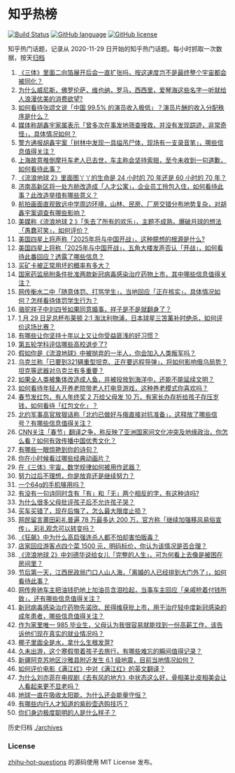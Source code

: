 # 知乎热榜
[![Build Status](https://github.com/ToWeLong/zhihu-hot-questions/workflows/CI/badge.svg)](https://github.com/ToWeLong/zhihu-hot-questions/actions)
[![GitHub language](https://img.shields.io/badge/language-golang-orange.svg)](https://golang.org/)
[![GitHub license](https://img.shields.io/github/license/ToWeLong/zhihu-hot-questions)](https://github.com/ToWeLong/zhihu-hot-questions/blob/main/LICENSE)

知乎热门话题，记录从 2020-11-29 日开始的知乎热门话题。每小时抓取一次数据，按天[归档](./archives)

<!-- BEGIN -->

1. [《三体》里面二向箔展开后会一直扩张吗，按这速度岂不是最终整个宇宙都会被同化？](https://www.zhihu.com/question/580983619)
1. [为什么威尼斯，佛罗伦萨，维也纳，罗马，西西里，爱琴海这些名字一听就给人浪漫优美的消费欲望?](https://www.zhihu.com/question/517968257)
1. [如何看待张颂文说「中国 99.5% 的演员收入极低」？演员片酬的收入分配秩序是什么？](https://www.zhihu.com/question/581145213)
1. [媒体称胡鑫宇家属表示「曾多次在事发地筛查搜救，并没有发现踪迹，非常奇怪」，具体情况如何？](https://www.zhihu.com/question/581127274)
1. [警方通报胡鑫宇案「树林中发现一具缢吊尸体，现场有一支录音笔」，哪些信息值得关注？](https://www.zhihu.com/question/581078795)
1. [上海故意推倒摩托车老人已去世，车主称会坚持索赔，至今未收到一句道歉，如何看待此事？](https://www.zhihu.com/question/581042105)
1. [《流浪地球 2》里面图丫丫的生命是 24 小时的 70 年还是 60 小时的 70 年？](https://www.zhihu.com/question/580328730)
1. [济南高新区将一处方舱改造成「人才公寓」，企业员工拎包入住，如何看待此事？此改造举措有哪些意义？](https://www.zhihu.com/question/580868709)
1. [航拍画面直观致远中学周边环境，山林、民房、厂房交错分布地势复杂，对胡鑫宇案调查有哪些影响？](https://www.zhihu.com/question/581202098)
1. [美媒称《流浪地球 2 》「失去了所有的欢乐」，主题不成熟，爆破月球的想法「愚蠢可笑」，如何评价？](https://www.zhihu.com/question/580981292)
1. [美国四星上将声称「2025年将与中国开战」，这种臆想的根源是什么?](https://www.zhihu.com/question/581054047)
1. [美国四星上将称「2025年与中国开战」，五角大楼发声否认「开战」，如何看待此番回应？透露了哪些信息？](https://www.zhihu.com/question/581215639)
1. [买矿卡被正常用坏的概率有多大？](https://www.zhihu.com/question/396263185)
1. [国家药监局附条件批准两款新冠病毒感染治疗药物上市，其中哪些信息值得关注？](https://www.zhihu.com/question/581134348)
1. [网传衡水二中「随意体罚、打骂学生」，当地回应「正在核实」，具体情况如何？怎样看待体罚学生行为？](https://www.zhihu.com/question/581153648)
1. [骆驼祥子中刘四爷如果同意婚事，祥子是不是就翻身了？](https://www.zhihu.com/question/285674629)
1. [1 月 29 日足总杯布莱顿 2:1 淘汰利物浦，日本球星三笘薰补时绝杀，如何评价这场比赛？](https://www.zhihu.com/question/581189561)
1. [有哪些让你坚持十年以上又让你受益匪浅的好习惯？](https://www.zhihu.com/question/355882100)
1. [第五轮学科评估哪些高校退步了?](https://www.zhihu.com/question/578073857)
1. [假如你是《流浪地球》中被抛弃的一半人，你会加入人类叛军吗？](https://www.zhihu.com/question/580341171)
1. [乌克兰称「已要到321辆重型坦克、正在要远程导弹」，将如何影响俄乌局势？坦克等武器对乌克兰有多重要？](https://www.zhihu.com/question/581127682)
1. [如果全人类被集体改造成人鱼，并被投放到海洋中，还能不能延续文明？](https://www.zhihu.com/question/580447431)
1. [如何看待年轻人开养老院带老人打电竞游戏，这种养老模式你喜欢吗？](https://www.zhihu.com/question/581183691)
1. [春节发红包，有人年终奖 2 万给父母发 10 万，有家长办存折给孩子存压岁钱，如何看待「红包文化」？](https://www.zhihu.com/question/581134029)
1. [北约军事高官放狠话称「北约已做好与俄直接对抗准备」，这释放了哪些信号？有哪些信息值得关注？](https://www.zhihu.com/question/581138895)
1. [CNN关注「春节」翻译之争，称反映了亚洲国家间文化冲突及地缘政治，你怎么看？如何有效传播中国优秀文化？](https://www.zhihu.com/question/581110502)
1. [有哪些一眼惊艳到你的诗句？](https://www.zhihu.com/question/580833157)
1. [你在小时候看过哪些经典动画片？](https://www.zhihu.com/question/574394630)
1. [在《三体》宇宙，数学规律如何被用作武器？](https://www.zhihu.com/question/580581264)
1. [努力过后不理想，你是放弃还是继续努力？](https://www.zhihu.com/question/581162064)
1. [一个64g的手机够用吗？](https://www.zhihu.com/question/579660463)
1. [有没有一句诗同时含有「有」和「无」两个相反的字，有这种诗吗?](https://www.zhihu.com/question/580592841)
1. [为什么很多父母批评孩子后不允许孩子哭？](https://www.zhihu.com/question/503746220)
1. [买车买错了，现在后悔了，怎么最大限度止损？](https://www.zhihu.com/question/578529468)
1. [网民留言莆田彩礼普遍 78 万最多达 200 万，官方称「继续加强移风易俗宣传」，彩礼观念可以转变吗？](https://www.zhihu.com/question/580958999)
1. [《狂飙》中为什么高启强连杀人都不怕却害怕贩毒？](https://www.zhihu.com/question/580760712)
1. [店家回应游客点四个菜 1500 元，明码标价，你认为该情况是否合理？](https://www.zhihu.com/question/580807871)
1. [《流浪地球 2》中刘德华说给女儿「完整的人生」，可为何看上去像是被困在房间里？](https://www.zhihu.com/question/580500759)
1. [节后第一天，江西民政局门口人山人海，「离婚的人已经排到大门外了」，如何看待此事？](https://www.zhihu.com/question/581060767)
1. [网传奔驰车主把油钱扔地上加油员含泪捡起，当事车主回应「亲戚抢着付钱所致」，还有哪些信息值得关注？](https://www.zhihu.com/question/581140995)
1. [新冠病毒感染治疗药物先诺欣、民得维获批上市，用于治疗轻中度新冠感染的成年患者，哪些信息值得关注？](https://www.zhihu.com/question/581133933)
1. [作为家里唯一 985 毕业生，父母认为我很容易就能找到一份高薪工作，该告诉他们现在真实的就业情况吗？](https://www.zhihu.com/question/579004968)
1. [椰子里面全是水，拿什么生根发芽?](https://www.zhihu.com/question/580501201)
1. [久未出游，这个寒假带着孩子去旅行，有哪些难忘的瞬间值得记录？](https://www.zhihu.com/question/578330008)
1. [新疆阿克苏地区沙雅县附近发生 6.1 级地震，目前当地情况如何？](https://www.zhihu.com/question/581203373)
1. [如何评价电影《满江红》中对《满江红》的英文翻译？](https://www.zhihu.com/question/581000175)
1. [为什么刘亦菲在电视剧《去有风的地方》中状态这么好，骨相美比皮相美会让人看起来更不显老吗？](https://www.zhihu.com/question/578503473)
1. [地球一直在吸收太阳能，为什么还会能量守恒？](https://www.zhihu.com/question/580165912)
1. [有哪些内行人才知道的紫砂壶选购技巧？](https://www.zhihu.com/question/508754108)
1. [你们身边极度聪明的人是什么样子？](https://www.zhihu.com/question/364057694)

<!-- END -->

历史归档 [./archives](./archives)


### License
[zhihu-hot-questions](https://github.com/towelong/zhihu-hot-questions) 的源码使用 MIT License 发布。